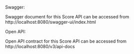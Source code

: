 

Swagger:

Swagger document for this Score API can be accessed from 
http://localhost:8080/swagger-ui/index.html

Open API:

Open API contract for this Score API can be accessed from
http://localhost:8080/v3/api-docs